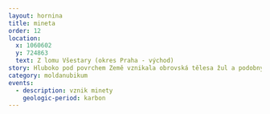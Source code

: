 ```yaml
---
layout: hornina
title: mineta
order: 12
location:
  x: 1060602
  y: 724863
  text: Z lomu Všestary (okres Praha - východ)
story: Hluboko pod povrchem Země vznikala obrovská tělesa žul a podobných hlubinných vyvřelin. Malá část magmatu pronikla podél pukliny vzhůru do nadložních metamorfovaných hornin. Vznikla žíla o mocnosti kolem 0,5 m. Později se žíla díky erozi dostala na zemský povrch.
category: moldanubikum
events:
  - description: vznik minety
    geologic-period: karbon
---
```


